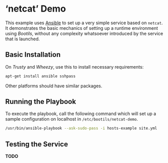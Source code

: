 # ‘netcat’ Demo

This example uses [Ansible](http://docs.ansible.com/)
to set up a very simple service based on ``netcat``.
It demonstrates the basic mechanics of setting up a runtime environment using *Bootils*,
without any complexity whatsoever introduced by the service that is launched.


## Basic Installation

On *Trusty* and *Wheezy*, use this to install necessary requirements:

```sh
apt-get install ansible sshpass
```

Other platforms should have similar packages.


## Running the Playbook

To execute the playbook, call the following command
which will set up a sample configuration on localhost in ``/etc/bootils/netcat-demo``.

```sh
/usr/bin/ansible-playbook --ask-sudo-pass -i hosts-example site.yml
```


## Testing the Service

**TODO**
